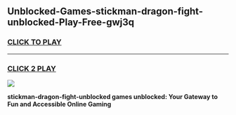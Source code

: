 
## Unblocked-Games-stickman-dragon-fight-unblocked-Play-Free-gwj3q
<h3>
<a href="https://premium76.site?title=stickman-dragon-fight-unblocked&ref=18A1">CLICK TO PLAY</a></h3>
<hr>

<h3>
<a href="https://premium76.site?title=stickman-dragon-fight-unblocked&ref=18A1">CLICK 2 PLAY</a>
  
</h3>

<a href="https://premium76.site?title=stickman-dragon-fight-unblocked&ref=18A1"><img src="https://clearcache.store/games.png"></a>


**stickman-dragon-fight-unblocked games unblocked: Your Gateway to Fun and Accessible Online Gaming**
